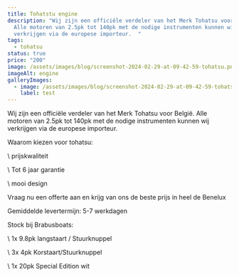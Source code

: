 ```yaml
---
title: Tohatstu engine
description: "Wij zijn een officiële verdeler van het Merk Tohatsu voor België.
  Alle motoren van 2.5pk tot 140pk met de nodige instrumenten kunnen wij
  verkrijgen via de europese importeur.  "
tags:
  - tohatsu
status: true
price: "200"
image: /assets/images/blog/screenshot-2024-02-29-at-09-42-59-tohatsu.png
imageAlt: engine
galleryImages:
  - image: /assets/images/blog/screenshot-2024-02-29-at-09-42-59-tohatsu.png
    label: test
---
```





Wij zijn een officiële verdeler van het Merk Tohatsu voor België. Alle motoren van 2.5pk tot 140pk met de nodige instrumenten kunnen wij verkrijgen via de europese importeur.  



Waarom kiezen voor tohatsu:



\    prijskwaliteit

\    Tot 6 jaar garantie

\    mooi design



Vraag nu een offerte aan en krijg van ons de beste prijs in heel de Benelux 



Gemiddelde levertermijn:  5-7 werkdagen



Stock bij Brabusboats: 



\    1x 9.8pk langstaart / Stuurknuppel

\    3x 4pk Korstaart/Stuurknuppel

\    1x 20pk Special Edition wit
